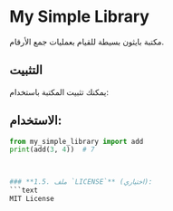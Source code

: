 # My Simple Library

مكتبة بايثون بسيطة للقيام بعمليات جمع الأرقام.

## التثبيت
يمكنك تثبيت المكتبة باستخدام:




## الاستخدام:
```python
from my_simple_library import add
print(add(3, 4))  # 7



### **1.5. ملف `LICENSE`** (اختياري):
```text
MIT License
